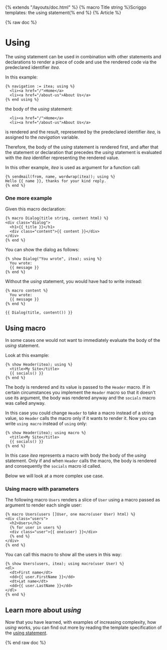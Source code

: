 {% extends "/layouts/doc.html" %}
{% macro Title string %}Scriggo templates: the using statement{% end %}
{% Article %}

{% raw doc %}

# Using

The using statement can be used in combination with other statements and declarations to render a piece of code and
use the rendered code via the predeclared identifier _itea_.

In this example:

```scriggo
{% navigation := itea; using %}
  <li><a href="/">Home</a>
  <li><a href="/about-us">About Us</a>
{% end using %}
```

the body of the _using_ statement:

```scriggo
  <li><a href="/">Home</a>
  <li><a href="/about-us">About Us</a>
```

is rendered and the result, represented by the predeclared identifier _itea_, is assigned to the _navigation_ variable.

Therefore, the body of the _using_ statement is rendered first, and after that the statement or declaration that
precedes the _using_ statement is evaluated with the _itea_ identifier representing the rendered value.

In this other example, _itea_ is used as argument for a function call:  

```scriggo
{% sendmail(from, name, wordwrap(itea)); using %}
Hello {{ name }}, thanks for your kind reply.
{% end %}
```

### One more example

Given this macro declaration:  

```scriggo
{% macro Dialog(title string, content html) %}
<div class="dialog">
  <h1>{{ title }}</h1>
  <div class="content">{{ content }}</div>
</div>
{% end %}
```

You can show the dialog as follows:

```scriggo
{% show Dialog("You wrote", itea); using %}
  You wrote:
  {{ message }}
{% end %}
```

Without the _using_ statement, you would have had to write instead:

```scriggo
{% macro content %}
  You wrote:
  {{ message }}
{% end %}

{{ Dialog(title, content()) }}
```

## Using macro

In some cases one would not want to immediately evaluate the body of the _using_ statement.

Look at this example:

```scriggo
{% show Header(itea); using %}
  <title>My Site</title>
  {{ socials() }}
{% end %}
```

The body is rendered and its value is passed to the `Header` macro. If in certain circumstances you implement the
`Header` macro so that it doesn't use its argument, the body was rendered anyway and the `socials` macro was called
anyway.

In this case you could change `Header` to take a macro instead of a string value, so `Header` calls the macro only if it
wants to render it. Now you can write `using macro` instead of `using` only: 

```scriggo
{% show Header(itea); using macro %}
  <title>My Site</title>
  {{ socials() }}
{% end %}
```

In this case _itea_ represents a macro with body the body of the _using_ statement. Only if and when `Header` calls
the macro, the body is rendered and consequently the `socials` macro id called.

Below we will look at a more complex use case.

### Using macro with parameters

The following macro `Users` renders a slice of `User` using a macro passed as argument to render each single user:   

```scriggo
{% macro Users(users []User, one macro(user User) html) %}
<div class="users">
  <h2>Users</h2>
  {% for user in users %}
  <div class="user">{{ one(user) }}</div>
  {% end %}
</div>
{% end %}
```

You can call this macro to show all the users in this way:

```scriggo
{% show Users(users, itea); using macro(user User) %}
<dl>
  <dt>First name</dt>
  <dd>{{ user.FirstName }}</dd>
  <dt>Lat name</dt>
  <dd>{{ user.LastName }}</dd>
</dl>
{% end %}
```

## Learn more about _using_

Now that you have learned, with examples of increasing complexity, how _using_ works, you can find out more by reading
the template specification of the [using statement](/templates/specification#using-statement).

{% end raw doc %}
